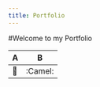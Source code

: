 ```yaml
---
title: Portfolio
---
```


#Welcome to my Portfolio

A | B 
------------ | -------------
:metal: | :Camel:

